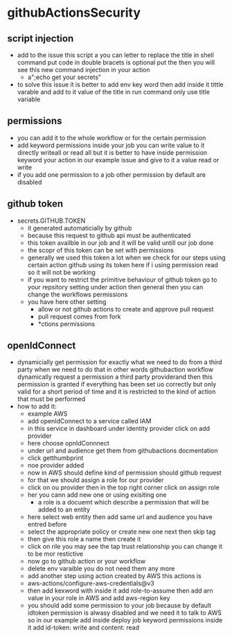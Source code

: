 # githubActionsSecurity

## script injection

- add to the issue this script a you can letter to replace the title in shell command put code in double bracets is optional put the then you will see this new command injection in your action
  - a";echo get your secrets"
- to solve this issue it is better to add env key word then add inside it tittle varable and add to it value of the title in run command only use title variable

## permissions

- you can add it to the whole workflow or for the certain permission
- add keyword permissions inside your job you can write value to it directly writeall or read all but it is better to have inside permission keyword your action in our example issue and give to it a value read or write
- if you add one permission to a job other permission by default are disabled

## github token

- secrets.GITHUB.TOKEN
  - it generated automaticially by github
  - because this request to github api must be authenticated
  - this token availble in our job and it will be valid untill our job done
  - the scopr of this token can be set with permissions
  - generally we used this token a lot when we check for our steps using certain action github using its token here if i using permission read so it will not be working
  - if you want to restrict the primitive behaviour of github token go to your repsitory setting under action then general then you can change the workflows permissions
  - you have here other setting
    - allow or not github actions to create and approve pull request
    - pull request comes from fork
    - \*ctions permissions

## openIdConnect

- dynamicially get permission for exactly what we need to do from a third party when we need to do that in other words githubaction workflow dynamically request a permission a third party providerand then this permission is granted if everything has been set uo correctly but only valid for a short period of time and it is restricted to the kind of action that must be performed
- how to add it:
  - example AWS
  - add openIdConnect to a service called IAM
  - in this service in dashboard under identity provider click on add provider
  - here choose opnIdConnnect
  - under url and audience get them from githubactions docmentation
  - click getthumbprint
  - noe provider added
  - now in AWS should define kind of permission should github request
  - for that we should assign a role for our provider
  - click on ou provider then in the top right corner click on assign role
  - her you cann add new one or using exisiting one
    - a role is a docuemt which describe a permission that will be added to an entity
  - here select web entity then add same url and audience you have entred before
  - select the appropriate policy or create new one next then skip tag
  - then give this role a name then create it
  - click on rile you may see the tap trust relationship you can change it to be mor restictive
  - now go to github action or your workflow
  - delete env varaible you do not need them any more
  - add another step using action created by AWS this actions is
  - aws-actions/configure-aws-credentials@v3
  - then add kexword with inside it add role-to-assume then add arn value in your role in AWS and add aws-region key
  - you should add some permission to your job because by default idtoken permission is alwasy disabled and we need it to talk to AWS so in our example add inside deploy job keyword permissions inside it add id-token: write and content: read
